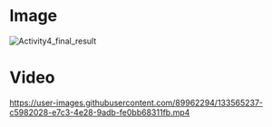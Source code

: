 # Image 

![Activity4_final_result](https://user-images.githubusercontent.com/89962294/133563022-eaea9f28-1e9e-4752-b495-4bd002dc05b2.PNG)


# Video




https://user-images.githubusercontent.com/89962294/133565237-c5982028-e7c3-4e28-9adb-fe0bb68311fb.mp4


